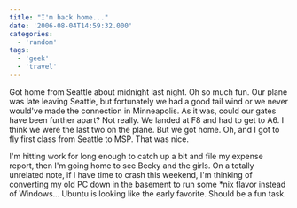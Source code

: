 ```yaml
---
title: "I'm back home..."
date: '2006-08-04T14:59:32.000'
categories:
  - 'random'
tags:
  - 'geek'
  - 'travel'
---
```


Got home from Seattle about midnight last night. Oh so much fun. Our plane was late leaving Seattle, but fortunately we had a good tail wind or we never would've made the connection in Minneapolis. As it was, could our gates have been further apart? Not really. We landed at F8 and had to get to A6. I think we were the last two on the plane. But we got home. Oh, and I got to fly first class from Seattle to MSP. That was nice.

I'm hitting work for long enough to catch up a bit and file my expense report, then I'm going home to see Becky and the girls. On a totally unrelated note, if I have time to crash this weekend, I'm thinking of converting my old PC down in the basement to run some \*nix flavor instead of Windows... Ubuntu is looking like the early favorite. Should be a fun task.
